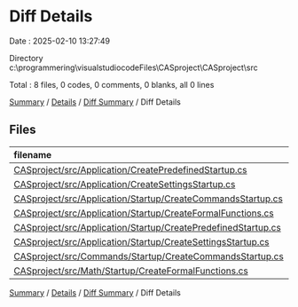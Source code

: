 # Diff Details

Date : 2025-02-10 13:27:49

Directory c:\\programmering\\visualstudiocodeFiles\\CASproject\\CASproject\\src

Total : 8 files,  0 codes, 0 comments, 0 blanks, all 0 lines

[Summary](results.md) / [Details](details.md) / [Diff Summary](diff.md) / Diff Details

## Files
| filename | language | code | comment | blank | total |
| :--- | :--- | ---: | ---: | ---: | ---: |
| [CASproject/src/Application/CreatePredefinedStartup.cs](/CASproject/src/Application/CreatePredefinedStartup.cs) | C# | -14 | 0 | -1 | -15 |
| [CASproject/src/Application/CreateSettingsStartup.cs](/CASproject/src/Application/CreateSettingsStartup.cs) | C# | -38 | 0 | -1 | -39 |
| [CASproject/src/Application/Startup/CreateCommandsStartup.cs](/CASproject/src/Application/Startup/CreateCommandsStartup.cs) | C# | 221 | 2 | 4 | 227 |
| [CASproject/src/Application/Startup/CreateFormalFunctions.cs](/CASproject/src/Application/Startup/CreateFormalFunctions.cs) | C# | 113 | 8 | 9 | 130 |
| [CASproject/src/Application/Startup/CreatePredefinedStartup.cs](/CASproject/src/Application/Startup/CreatePredefinedStartup.cs) | C# | 14 | 0 | 1 | 15 |
| [CASproject/src/Application/Startup/CreateSettingsStartup.cs](/CASproject/src/Application/Startup/CreateSettingsStartup.cs) | C# | 38 | 0 | 1 | 39 |
| [CASproject/src/Commands/Startup/CreateCommandsStartup.cs](/CASproject/src/Commands/Startup/CreateCommandsStartup.cs) | C# | -221 | -2 | -4 | -227 |
| [CASproject/src/Math/Startup/CreateFormalFunctions.cs](/CASproject/src/Math/Startup/CreateFormalFunctions.cs) | C# | -113 | -8 | -9 | -130 |

[Summary](results.md) / [Details](details.md) / [Diff Summary](diff.md) / Diff Details